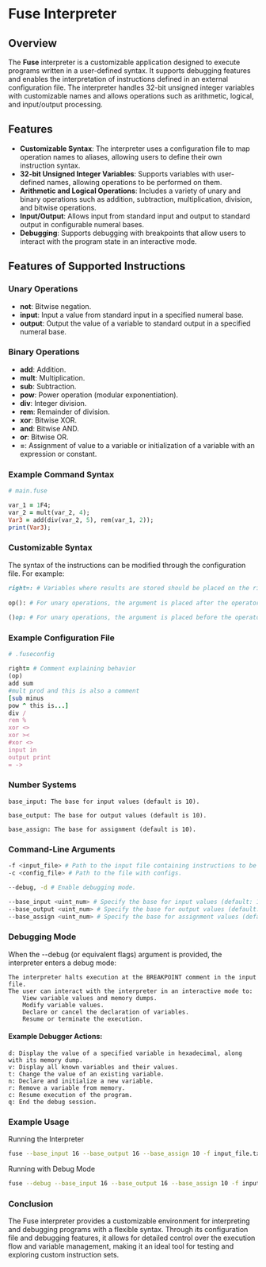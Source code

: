 # Fuse Interpreter

## Overview

The **Fuse** interpreter is a customizable application designed to execute programs written in a user-defined syntax. It supports debugging features and enables the interpretation of instructions defined in an external configuration file. The interpreter handles 32-bit unsigned integer variables with customizable names and allows operations such as arithmetic, logical, and input/output processing.

## Features

- **Customizable Syntax**: The interpreter uses a configuration file to map operation names to aliases, allowing users to define their own instruction syntax.
- **32-bit Unsigned Integer Variables**: Supports variables with user-defined names, allowing operations to be performed on them.
- **Arithmetic and Logical Operations**: Includes a variety of unary and binary operations such as addition, subtraction, multiplication, division, and bitwise operations.
- **Input/Output**: Allows input from standard input and output to standard output in configurable numeral bases.
- **Debugging**: Supports debugging with breakpoints that allow users to interact with the program state in an interactive mode.

## Features of Supported Instructions

### Unary Operations
- **not**: Bitwise negation.
- **input**: Input a value from standard input in a specified numeral base.
- **output**: Output the value of a variable to standard output in a specified numeral base.

### Binary Operations
- **add**: Addition.
- **mult**: Multiplication.
- **sub**: Subtraction.
- **pow**: Power operation (modular exponentiation).
- **div**: Integer division.
- **rem**: Remainder of division.
- **xor**: Bitwise XOR.
- **and**: Bitwise AND.
- **or**: Bitwise OR.
- **=**: Assignment of value to a variable or initialization of a variable with an expression or constant.

### Example Command Syntax
```ruby
# main.fuse

var_1 = 1F4;
var_2 = mult(var_2, 4);
Var3 = add(div(var_2, 5), rem(var_1, 2));
print(Var3);
```

### Customizable Syntax

The syntax of the instructions can be modified through the configuration file. For example:
```ruby
right=: # Variables where results are stored should be placed on the right of the operation.
    
op(): # For unary operations, the argument is placed after the operator and surrounded by parentheses.
    
()op: # For unary operations, the argument is placed before the operator and surrounded by parentheses.
```

### Example Configuration File

```ruby
# .fuseconfig

right= # Comment explaining behavior
(op)
add sum
#mult prod and this is also a comment
[sub minus
pow ^ this is...]
div /
rem %
xor <>
xor ><
#xor <>
input in
output print
= ->
```

### Number Systems
```plaintext
base_input: The base for input values (default is 10).

base_output: The base for output values (default is 10).

base_assign: The base for assignment (default is 10).
```

### Command-Line Arguments
```bash
-f <input_file> # Path to the input file containing instructions to be executed.
-c <config_file> # Path to the file with configs.

--debug, -d # Enable debugging mode.

--base_input <uint_num> # Specify the base for input values (default: 10).
--base_output <uint_num> # Specify the base for output values (default: 10).
--base_assign <uint_num> # Specify the base for assignment values (default: 10).
```

### Debugging Mode

When the --debug (or equivalent flags) argument is provided, the interpreter enters a debug mode:

    The interpreter halts execution at the BREAKPOINT comment in the input file.
    The user can interact with the interpreter in an interactive mode to:
        View variable values and memory dumps.
        Modify variable values.
        Declare or cancel the declaration of variables.
        Resume or terminate the execution.

#### Example Debugger Actions:

    d: Display the value of a specified variable in hexadecimal, along with its memory dump.
    v: Display all known variables and their values.
    t: Change the value of an existing variable.
    n: Declare and initialize a new variable.
    r: Remove a variable from memory.
    c: Resume execution of the program.
    q: End the debug session.

### Example Usage
Running the Interpreter
```bash
fuse --base_input 16 --base_output 16 --base_assign 10 -f input_file.txt -c config_file.txt
```
Running with Debug Mode
```bash
fuse --debug --base_input 16 --base_output 16 --base_assign 10 -f input_file.txt -c config_file.txt
```

### Conclusion

The Fuse interpreter provides a customizable environment for interpreting and debugging programs with a flexible syntax. Through its configuration file and debugging features, it allows for detailed control over the execution flow and variable management, making it an ideal tool for testing and exploring custom instruction sets.

